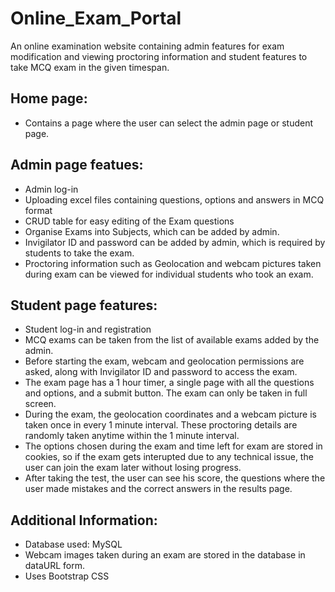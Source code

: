 # Online_Exam_Portal
An online examination website containing admin features for exam modification and viewing proctoring information and student features to take MCQ exam in the given timespan.

## Home page:
- Contains a page where the user can select the admin page or student page.

## Admin page featues:
- Admin log-in
- Uploading excel files containing questions, options and answers in MCQ format
- CRUD table for easy editing of the Exam questions
- Organise Exams into Subjects, which can be added by admin.
- Invigilator ID and password can be added by admin, which is required by students to take the exam.
- Proctoring information such as Geolocation and webcam pictures taken during exam can be viewed for individual students who took an exam.

## Student page features:
- Student log-in and registration
- MCQ exams can be taken from the list of available exams added by the admin. 
- Before starting the exam, webcam and geolocation permissions are asked, along with Invigilator ID and password to access the exam.
- The exam page has a 1 hour timer, a single page with all the questions and options, and a submit button. The exam can only be taken in full screen.
- During the exam, the geolocation coordinates and a webcam picture is taken once in every 1 minute interval. These proctoring details are randomly taken anytime within the 1 minute interval.
- The options chosen during the exam and time left for exam are stored in cookies, so if the exam gets interupted due to any technical issue, the user can join the exam later without losing progress.
- After taking the test, the user can see his score, the questions where the user made mistakes and the correct answers in the results page.

## Additional Information:
- Database used: MySQL
- Webcam images taken during an exam are stored in the database in dataURL form.
- Uses Bootstrap CSS
